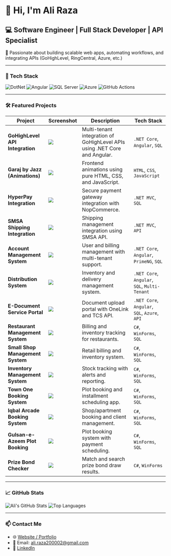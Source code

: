 # 👋 Hi, I'm Ali Raza

## 💻 Software Engineer | Full Stack Developer | API Specialist

🎯 Passionate about building scalable web apps, automating workflows, and integrating APIs (GoHighLevel, RingCentral, Azure, etc.)

---

### 🚀 Tech Stack

![DotNet](https://img.shields.io/badge/.NET_Core-512BD4?style=for-the-badge&logo=dotnet&logoColor=white)
![Angular](https://img.shields.io/badge/Angular-DD0031?style=for-the-badge&logo=angular&logoColor=white)
![SQL Server](https://img.shields.io/badge/SQL_Server-CC2927?style=for-the-badge&logo=microsoftsqlserver&logoColor=white)
![Azure](https://img.shields.io/badge/Azure-0078D4?style=for-the-badge&logo=azure-devops&logoColor=white)
![GitHub Actions](https://img.shields.io/badge/GitHub_Actions-2088FF?style=for-the-badge&logo=github-actions&logoColor=white)

---
### 🛠️ Featured Projects

| Project | Screenshot | Description | Tech Stack |
|--------|------------|-------------|------------|
| **GoHighLevel API Integration** | ![](https://dev-ali-raza.github.io/my-portfolio/images/Projects/gohighlevel-1.jpg) | Multi-tenant integration of GoHighLevel APIs using .NET Core and Angular. | `.NET Core`, `Angular`, `SQL` |
| **Garaj by Jazz (Animations)** | ![](https://dev-ali-raza.github.io/my-portfolio/images/Projects/garaj-1.gif) | Frontend animations using pure HTML, CSS, and JavaScript. | `HTML`, `CSS`, `JavaScript` |
| **HyperPay Integration** | ![](https://dev-ali-raza.github.io/my-portfolio/images/Projects/Hyperpay-1.png) | Secure payment gateway integration with NopCommerce. | `.NET MVC`, `SQL` |
| **SMSA Shipping Integration** | ![](https://dev-ali-raza.github.io/my-portfolio/images/Projects/Smsa-1.png) | Shipping management integration using SMSA API. | `.NET MVC`, `API` |
| **Account Management System** | ![](https://dev-ali-raza.github.io/my-portfolio/images/Projects/accountms-1.png) | User and billing management with multi-tenant support. | `.NET Core`, `Angular`, `PrimeNG`, `SQL` |
| **Distribution System** | ![](https://dev-ali-raza.github.io/my-portfolio/images/Projects/distribution-1.png) | Inventory and delivery management system. | `.NET Core`, `Angular`, `SQL`, `Multi-Tenant` |
| **E-Document Service Portal** | ![](https://dev-ali-raza.github.io/my-portfolio/images/Projects/edocument-1.png) | Document upload portal with OneLink and TCS API. | `.NET Core`, `Angular`, `SQL`, `Azure`, `API` |
| **Restaurant Management System** | ![](https://dev-ali-raza.github.io/my-portfolio/images/Projects/restaurant-1.png) | Billing and inventory tracking for restaurants. | `C#`, `WinForms`, `SQL` |
| **Small Shop Management System** | ![](https://dev-ali-raza.github.io/my-portfolio/images/Projects/shop-1.png) | Retail billing and inventory system. | `C#`, `WinForms`, `SQL` |
| **Inventory Management System** | ![](https://dev-ali-raza.github.io/my-portfolio/images/Projects/inventory-1.png) | Stock tracking with alerts and reporting. | `C#`, `WinForms`, `SQL` |
| **Town One Booking System** | ![](https://dev-ali-raza.github.io/my-portfolio/images/Projects/townone-1.png) | Plot booking and installment scheduling app. | `C#`, `WinForms`, `SQL` |
| **Iqbal Arcade Booking System** | ![](https://dev-ali-raza.github.io/my-portfolio/images/Projects/iqbalarcade-1.png) | Shop/apartment booking and client management. | `C#`, `WinForms`, `SQL` |
| **Gulsan-e-Azeem Plot Booking** | ![](https://dev-ali-raza.github.io/my-portfolio/images/Projects/gulsan-1.png) | Plot booking system with payment scheduling. | `C#`, `WinForms`, `SQL` |
| **Prize Bond Checker** | ![](https://dev-ali-raza.github.io/my-portfolio/images/Projects/prizebond-1.png) | Match and search prize bond draw results. | `C#`, `WinForms` |

---

### 📈 GitHub Stats

![Ali's GitHub Stats](https://github-readme-stats.vercel.app/api?username=ali-raza&show_icons=true&theme=default)
![Top Languages](https://github-readme-stats.vercel.app/api/top-langs/?username=ali-raza&layout=compact)

---

### 📫 Contact Me

- 🌐 [Website / Portfolio](https://dev-ali-raza.github.io/my-portfolio/)
- 📧 Email: ali.raza200002@gmail.com
- 💼 [LinkedIn](https://www.linkedin.com/in/ali-raza-884806195/)
